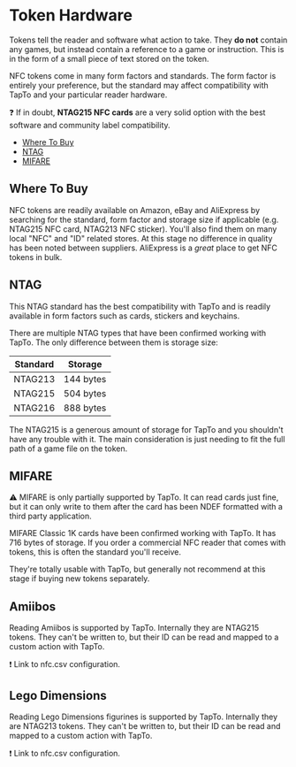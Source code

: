 # Token Hardware

Tokens tell the reader and software what action to take. They **do not** contain any games, but instead contain a reference to a game or instruction. This is in the form of a small piece of text stored on the token.

NFC tokens come in many form factors and standards. The form factor is entirely your preference, but the standard may affect compatibility with TapTo and your particular reader hardware.

:question: If in doubt, **NTAG215 NFC cards** are a very solid option with the best software and community label compatibility.

* [Where To Buy](#where-to-buy)
* [NTAG](#ntag)
* [MIFARE](#mifare)

## Where To Buy

NFC tokens are readily available on Amazon, eBay and AliExpress by searching for the standard, form factor and storage size if applicable (e.g. NTAG215 NFC card, NTAG213 NFC sticker). You'll also find them on many local "NFC" and "ID" related stores. At this stage no difference in quality has been noted between suppliers. AliExpress is a *great* place to get NFC tokens in bulk.

## NTAG

This NTAG standard has the best compatibility with TapTo and is readily available in form factors such as cards, stickers and keychains.

There are multiple NTAG types that have been confirmed working with TapTo. The only difference between them is storage size:

| Standard               | Storage                                            |
|------------------------|----------------------------------------------------|
| NTAG213                | 144 bytes                                          |
| NTAG215                | 504 bytes                                          |
| NTAG216                | 888 bytes                                          |

The NTAG215 is a generous amount of storage for TapTo and you shouldn't have any trouble with it. The main consideration is just needing to fit the full path of a game file on the token.

## MIFARE

:warning: MIFARE is only partially supported by TapTo. It can read cards just fine, but it can only write to them after the card has been NDEF formatted with a third party application.

MIFARE Classic 1K cards have been confirmed working with TapTo. It has 716 bytes of storage. If you order a commercial NFC reader that comes with tokens, this is often the standard you'll receive.

They're totally usable with TapTo, but generally not recommend at this stage if buying new tokens separately.

## Amiibos

Reading Amiibos is supported by TapTo. Internally they are NTAG215 tokens. They can't be written to, but their ID can be read and mapped to a custom action with TapTo.

:exclamation: Link to nfc.csv configuration.

## Lego Dimensions

Reading Lego Dimensions figurines is supported by TapTo. Internally they are NTAG213 tokens. They can't be written to, but their ID can be read and mapped to a custom action with TapTo.

:exclamation: Link to nfc.csv configuration.
